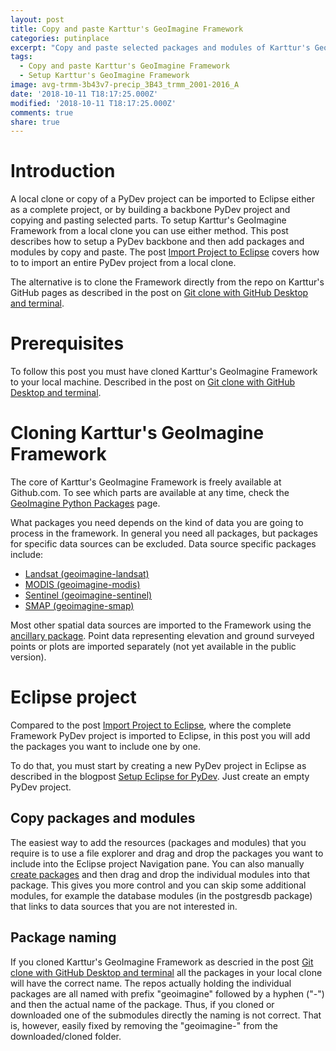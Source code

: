 ```yaml
---
layout: post
title: Copy and paste Karttur's GeoImagine Framework
categories: putinplace
excerpt: "Copy and paste selected packages and modules of Karttur's GeoImagine Framework in Eclipse"
tags:
  - Copy and paste Karttur's GeoImagine Framework
  - Setup Karttur's GeoImagine Framework
image: avg-trmm-3b43v7-precip_3B43_trmm_2001-2016_A
date: '2018-10-11 T18:17:25.000Z'
modified: '2018-10-11 T18:17:25.000Z'
comments: true
share: true
---
```


# Introduction

A local clone or copy of a PyDev project can be imported to <span class='app'>Eclipse</span> either as a complete project, or by building a backbone PyDev project and copying and pasting selected parts. To setup Karttur's GeoImagine Framework from a local clone you can use either method. This post describes how to setup a PyDev backbone and then add packages and modules by copy and paste. The post [Import Project to Eclipse](../putinplace-import-project-eclipse/) covers how to to import an entire PyDev project from a local clone.

The alternative is to clone the Framework directly from the repo on Karttur's GitHub pages as described in the post on [Git clone with GitHub Desktop and terminal](../putinplace-clone-desktop-git/).

# Prerequisites

To follow this post you must have cloned Karttur's GeoImagine Framework to your local machine. Described in the post on [Git clone with GitHub Desktop and terminal](../putinplace-clone-desktop-git).

# Cloning Karttur's GeoImagine Framework

The core of Karttur's GeoImagine Framework is freely available at Github.com. To see which parts are available at any time, check the [GeoImagine Python Packages](https://karttur.github.io/geoimagine/packages/) page.

What packages you need depends on the kind of data you are going to process in the framework. In general you need all packages, but packages for specific data sources can be excluded. Data source specific packages include:

- [Landsat (geoimagine-landsat)](https://github.com/karttur/geoimagine-landsat)
- [MODIS (geoimagine-modis)](https://github.com/karttur/geoimagine-modis)
- [Sentinel (geoimagine-sentinel)](https://github.com/karttur/geoimagine-sentinel)
- [SMAP (geoimagine-smap)](https://github.com/karttur/geoimagine-smap)

Most other spatial data sources are imported to the Framework using the [ancillary package](https://github.com/karttur/geoimagine-ancillary). Point data representing elevation and ground surveyed points or plots are imported separately (not yet available in the public version).

# Eclipse project

Compared to the post [Import Project to Eclipse](../putinplace-import-project-eclipse/), where the complete Framework PyDev project is imported to Eclipse, in this post you will add the packages you want to include one by one.

To do that, you must start by creating a new PyDev project in <span class='app'>Eclipse</span> as described in the blogpost [Setup Eclipse for PyDev](https://karttur.github.io/setup-ide/setup-ide/install-eclipse/#create-pydev-project). Just create an empty PyDev project.

## Copy packages and modules

The easiest way to add the resources (packages and modules) that you require is to use a file explorer and drag and drop the packages you want to include into the <span class='app'>Eclipse</span> project  <span class='tab'>Navigation</span> pane.  You can also manually [create packages](https://karttur.github.io/setup-ide/setup-ide/install-eclipse/#create-pydev-package) and then drag and drop the individual modules into that package. This gives you more control and you can skip some additional modules, for example the database modules (in the postgresdb package) that links to data sources that you are not interested in.

## Package naming

If you cloned Karttur's GeoImagine Framework as descried in the post [Git clone with GitHub Desktop and terminal](../putinplace-clone-desktop-git/) all the packages in your local clone will have the correct name. The repos actually holding the individual packages are all named with prefix "geoimagine" followed by a hyphen ("-") and then the actual name of the package. Thus, if you cloned or downloaded one of the submodules directly the naming is not correct. That is, however, easily fixed by removing the "geoimagine-" from the downloaded/cloned folder. 
